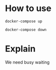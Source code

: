 # How to use

```
docker-compose up
```

```
docker-compose down
```

# Explain
We need busy waiting
